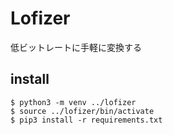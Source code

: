 # Lofizer
低ビットレートに手軽に変換する

## install
```
$ python3 -m venv ../lofizer
$ source ../lofizer/bin/activate
$ pip3 install -r requirements.txt
```